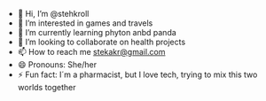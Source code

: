 - 👋 Hi, I’m @stehkroll
- 👀 I’m interested in games and travels
- 🌱 I’m currently learning phyton anbd panda
- 💞️ I’m looking to collaborate on health projects
- 📫 How to reach me stekakr@gmail.com
- 😄 Pronouns: She/her
- ⚡ Fun fact: I´m a pharmacist, but I love tech, trying to mix this two worlds together

<!---
stehkroll/stehkroll is a ✨ special ✨ repository because its `README.md` (this file) appears on your GitHub profile.
You can click the Preview link to take a look at your changes.
--->

